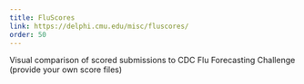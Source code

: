 ```yaml
---
title: FluScores
link: https://delphi.cmu.edu/misc/fluscores/
order: 50
---
```


Visual comparison of scored submissions to CDC Flu Forecasting Challenge (provide your own score files)